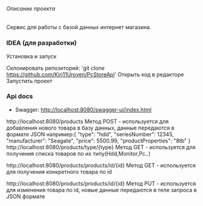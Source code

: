 ###### Описание проекта 

Сервис для работы с базой данных интернет магазина.

### IDEA (для разработки)
Установка и запуск

Склонировать репозиторий: 'git clone https://github.com/Kiri11Uroven/PcStoreApi'
Открыть код в редакторе
Запустить проект

### Api docs
* Swagger: [http://localhost:8080/swagger-ui/index.html](http://localhost:8080/swagger-ui/index.html)

http://localhost:8080/products Метод POST - используется для добавления нового товара в базу данных, данные передаются в формате JSON 
например:{
  "type": "hdd",
  "seriesNumber": 12345,
  "manufacturer": "Seagate",
  "price": 5500.99,
  "productProperties": "8tb"
}
http://localhost:8080/products/type/{type} Метод GET - используется для получения списка товаров по их типу(Hdd,Monitor,Pc..)

http://localhost:8080/products/products/id/{id} Метод GET - используется для получения конкретного товара по id

http://localhost:8080/products/products/id/{id} Метод PUT - используется для изменения товара по id, новые данные передаются в теле запроса в JSON формате
